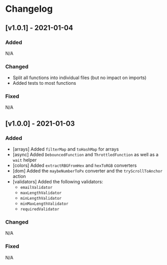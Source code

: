 # Changelog

## [v1.0.1] - 2021-01-04
### Added
N/A

### Changed
- Split all functions into individual files (but no impact on imports)
- Added tests to most functions

### Fixed
N/A

## [v1.0.0] - 2021-01-03
### Added
- [arrays] Added `filterMap` and `toHashMap` for arrays
- [async] Added `DebouncedFunction` and `ThrottledFunction` as well as a `wait` helper
- [colors] Added `extractRBGFromHex` and `hexToRGB` converters
- [dom] Added the `maybeNumberToPx` converter and the `tryScrollToAnchor` action
- [validators] Added the following validators: 
    - `emailValidator`
    - `maxLengthValidator`
    - `minLengthValidator`
    - `minMaxLengthValidator`
    - `requiredValidator`

### Changed
N/A

### Fixed
N/A
